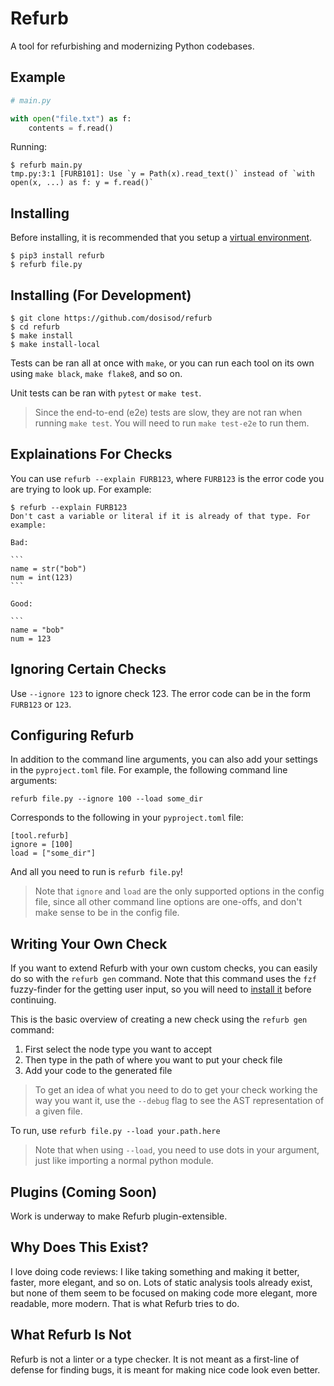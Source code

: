 # Refurb

A tool for refurbishing and modernizing Python codebases.

## Example

```python
# main.py

with open("file.txt") as f:
    contents = f.read()
```

Running:

```
$ refurb main.py
tmp.py:3:1 [FURB101]: Use `y = Path(x).read_text()` instead of `with open(x, ...) as f: y = f.read()`
```

## Installing

Before installing, it is recommended that you setup a [virtual environment](https://docs.python.org/3/tutorial/venv.html).

```
$ pip3 install refurb
$ refurb file.py
```

## Installing (For Development)

```
$ git clone https://github.com/dosisod/refurb
$ cd refurb
$ make install
$ make install-local
```

Tests can be ran all at once with `make`, or you can run each tool on its own using
`make black`, `make flake8`, and so on.

Unit tests can be ran with `pytest` or `make test`.

> Since the end-to-end (e2e) tests are slow, they are not ran when running `make test`.
> You will need to run `make test-e2e` to run them.

## Explainations For Checks

You can use `refurb --explain FURB123`, where `FURB123` is the error code you are trying to look up.
For example:

````
$ refurb --explain FURB123
Don't cast a variable or literal if it is already of that type. For
example:

Bad:

```
name = str("bob")
num = int(123)
```

Good:

```
name = "bob"
num = 123
````

## Ignoring Certain Checks

Use `--ignore 123` to ignore check 123. The error code can be in the form `FURB123` or `123`.

## Configuring Refurb

In addition to the command line arguments, you can also add your settings in the `pyproject.toml` file.
For example, the following command line arguments:

```
refurb file.py --ignore 100 --load some_dir
```

Corresponds to the following in your `pyproject.toml` file:

```
[tool.refurb]
ignore = [100]
load = ["some_dir"]
```

And all you need to run is `refurb file.py`!

> Note that `ignore` and `load` are the only supported options in the config file, since
> all other command line options are one-offs, and don't make sense to be in the config file.

## Writing Your Own Check

If you want to extend Refurb with your own custom checks, you can easily do so with
the `refurb gen` command. Note that this command uses the `fzf` fuzzy-finder for the
getting user input, so you will need to [install it](https://github.com/junegunn/fzf#installation)
before continuing.

This is the basic overview of creating a new check using the `refurb gen` command:

1. First select the node type you want to accept
2. Then type in the path of where you want to put your check file
3. Add your code to the generated file

> To get an idea of what you need to do to get your check working the way you want it,
> use the `--debug` flag to see the AST representation of a given file.

To run, use `refurb file.py --load your.path.here`

> Note that when using `--load`, you need to use dots in your argument, just like
> importing a normal python module.

## Plugins (Coming Soon)

Work is underway to make Refurb plugin-extensible.

## Why Does This Exist?

I love doing code reviews: I like taking something and making it better, faster, more
elegant, and so on. Lots of static analysis tools already exist, but none of them seem
to be focused on making code more elegant, more readable, more modern. That is what
Refurb tries to do.

## What Refurb Is Not

Refurb is not a linter or a type checker. It is not meant as a first-line of defense for
finding bugs, it is meant for making nice code look even better.
